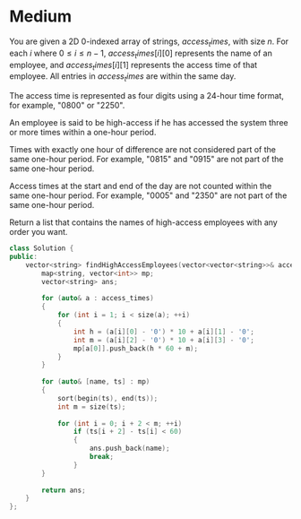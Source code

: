 # Medium

You are given a 2D 0-indexed array of strings, $access_times$, with size $n$. For each $i$ where $0 \leq i \leq n - 1$, $access_times[i][0]$ represents the name of an employee, and $access_times[i][1]$ represents the access time of that employee. All entries in $access_times$ are within the same day.

The access time is represented as four digits using a 24-hour time format, for example, "0800" or "2250".

An employee is said to be high-access if he has accessed the system three or more times within a one-hour period.

Times with exactly one hour of difference are not considered part of the same one-hour period. For example, "0815" and "0915" are not part of the same one-hour period.

Access times at the start and end of the day are not counted within the same one-hour period. For example, "0005" and "2350" are not part of the same one-hour period.

Return a list that contains the names of high-access employees with any order you want.

```cpp
class Solution {
public:
    vector<string> findHighAccessEmployees(vector<vector<string>>& access_times) {
        map<string, vector<int>> mp;
        vector<string> ans;
        
        for (auto& a : access_times)
        {
            for (int i = 1; i < size(a); ++i)
            {
                int h = (a[i][0] - '0') * 10 + a[i][1] - '0';
                int m = (a[i][2] - '0') * 10 + a[i][3] - '0';
                mp[a[0]].push_back(h * 60 + m);
            }
        }
        
        for (auto& [name, ts] : mp)
        {
            sort(begin(ts), end(ts));
            int m = size(ts);
            
            for (int i = 0; i + 2 < m; ++i)
                if (ts[i + 2] - ts[i] < 60)
                {
                    ans.push_back(name);
                    break;
                }
        }
        
        return ans;
    }
};
```

